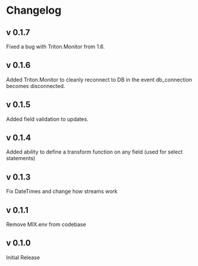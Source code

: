# Changelog

## v 0.1.7

Fixed a bug with Triton.Monitor from 1.6.

## v 0.1.6

Added Triton.Monitor to cleanly reconnect to DB in the event db_connection becomes disconnected.

## v 0.1.5

Added field validation to updates.

## v 0.1.4

Added ability to define a transform function on any field (used for select statements)

## v 0.1.3

Fix DateTimes and change how streams work

## v 0.1.1

Remove MIX.env from codebase

## v 0.1.0

Initial Release
